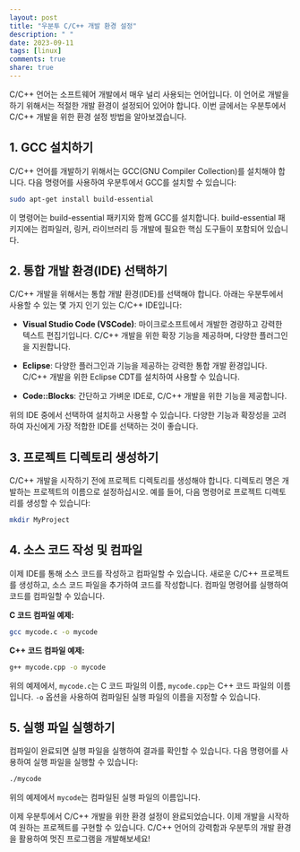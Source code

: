 ```yaml
---
layout: post
title: "우분투 C/C++ 개발 환경 설정"
description: " "
date: 2023-09-11
tags: [linux]
comments: true
share: true
---
```


C/C++ 언어는 소프트웨어 개발에서 매우 널리 사용되는 언어입니다. 이 언어로 개발을 하기 위해서는 적절한 개발 환경이 설정되어 있어야 합니다. 이번 글에서는 우분투에서 C/C++ 개발을 위한 환경 설정 방법을 알아보겠습니다.

## **1. GCC 설치하기**

C/C++ 언어를 개발하기 위해서는 GCC(GNU Compiler Collection)를 설치해야 합니다. 다음 명령어를 사용하여 우분투에서 GCC를 설치할 수 있습니다:

```bash
sudo apt-get install build-essential
```

이 명령어는 build-essential 패키지와 함께 GCC를 설치합니다. build-essential 패키지에는 컴파일러, 링커, 라이브러리 등 개발에 필요한 핵심 도구들이 포함되어 있습니다.

## **2. 통합 개발 환경(IDE) 선택하기**

C/C++ 개발을 위해서는 통합 개발 환경(IDE)를 선택해야 합니다. 아래는 우분투에서 사용할 수 있는 몇 가지 인기 있는 C/C++ IDE입니다:

- **Visual Studio Code (VSCode)**: 마이크로소프트에서 개발한 경량하고 강력한 텍스트 편집기입니다. C/C++ 개발을 위한 확장 기능을 제공하며, 다양한 플러그인을 지원합니다.

- **Eclipse**: 다양한 플러그인과 기능을 제공하는 강력한 통합 개발 환경입니다. C/C++ 개발을 위한 Eclipse CDT를 설치하여 사용할 수 있습니다.

- **Code::Blocks**: 간단하고 가벼운 IDE로, C/C++ 개발을 위한 기능을 제공합니다.

위의 IDE 중에서 선택하여 설치하고 사용할 수 있습니다. 다양한 기능과 확장성을 고려하여 자신에게 가장 적합한 IDE를 선택하는 것이 좋습니다.

## **3. 프로젝트 디렉토리 생성하기**

C/C++ 개발을 시작하기 전에 프로젝트 디렉토리를 생성해야 합니다. 디렉토리 명은 개발하는 프로젝트의 이름으로 설정하십시오. 예를 들어, 다음 명령어로 프로젝트 디렉토리를 생성할 수 있습니다:

```bash
mkdir MyProject
```

## **4. 소스 코드 작성 및 컴파일**

이제 IDE를 통해 소스 코드를 작성하고 컴파일할 수 있습니다. 새로운 C/C++ 프로젝트를 생성하고, 소스 코드 파일을 추가하여 코드를 작성합니다. 컴파일 명령어를 실행하여 코드를 컴파일할 수 있습니다.

**C 코드 컴파일 예제:**

```bash
gcc mycode.c -o mycode
```

**C++ 코드 컴파일 예제:**

```bash
g++ mycode.cpp -o mycode
```

위의 예제에서, `mycode.c`는 C 코드 파일의 이름, `mycode.cpp`는 C++ 코드 파일의 이름입니다. `-o` 옵션을 사용하여 컴파일된 실행 파일의 이름을 지정할 수 있습니다.

## **5. 실행 파일 실행하기**

컴파일이 완료되면 실행 파일을 실행하여 결과를 확인할 수 있습니다. 다음 명령어를 사용하여 실행 파일을 실행할 수 있습니다:

```bash
./mycode
```

위의 예제에서 `mycode`는 컴파일된 실행 파일의 이름입니다. 

이제 우분투에서 C/C++ 개발을 위한 환경 설정이 완료되었습니다. 이제 개발을 시작하여 원하는 프로젝트를 구현할 수 있습니다. C/C++ 언어의 강력함과 우분투의 개발 환경을 활용하여 멋진 프로그램을 개발해보세요!